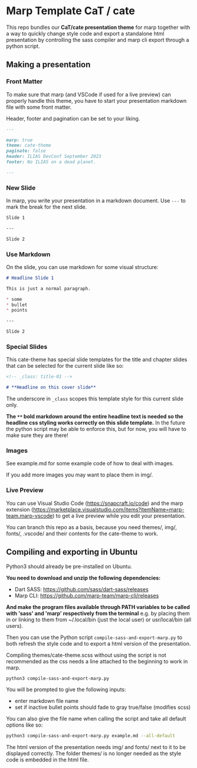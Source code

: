 # Marp Template CaT / cate

This repo bundles our **CaT/cate presentation theme** for marp together with a way to quickly change style code and export a standalone html presentation by controlling the sass compiler and marp cli export through a python script.

## Making a presentation

### Front Matter

To make sure that marp (and VSCode if used for a live preview) can properly handle this theme, you have to start your presentation markdown file with some front matter.

Header, footer and pagination can be set to your liking.

```markdown
---

marp: true
theme: cate-theme
paginate: false
header: ILIAS DevConf September 2023
footer: No ILIAS on a dead planet.

---
```

### New Slide

In marp, you write your presentation in a markdown document. Use `---` to mark the break for the next slide.

```markdown
Slide 1

---

Slide 2
```

### Use Markdown

On the slide, you can use markdown for some visual structure:

```markdown
# Headline Slide 1

This is just a normal paragraph.

* some
* bullet
* points

---

Slide 2
```

### Special Slides

This cate-theme has special slide templates for the title and chapter slides that can be selected for the current slide like so:

```markdown
<!-- _class: title-01 -->

# **Headline on this cover slide**
```

The underscore in `_class` scopes this template style for this current slide only.

**The `**` bold markdown around the entire headline text is needed so the headline css styling works correctly on this slide template.** In the future the python script may be able to enforce this, but for now, you will have to make sure they are there!

### Images

See example.md for some example code of how to deal with images.

If you add more images you may want to place them in img/.

### Live Preview

You can use Visual Studio Code (https://snapcraft.io/code) and the marp extension (https://marketplace.visualstudio.com/items?itemName=marp-team.marp-vscode) to get a live preview while you edit your presentation.

You can branch this repo as a basis, because you need themes/, img/, fonts/, .vscode/ and their contents for the cate-theme to work.

## Compiling and exporting in Ubuntu

Python3 should already be pre-installed on Ubuntu.

**You need to download and unzip the following dependencies:**
* Dart SASS: https://github.com/sass/dart-sass/releases
* Marp CLI: https://github.com/marp-team/marp-cli/releases

**And make the program files available through PATH variables to be called with 'sass' and 'marp' respectively from the terminal** e.g. by placing them in or linking to them from ~/.local/bin (just the local user) or usr/local/bin (all users).

Then you can use the Python script `compile-sass-and-export-marp.py` to both refresh the style code and to export a html version of the presentation.

Compiling themes/cate-theme.scss without using the script is not recommended as the css needs a line attached to the beginning to work in marp.

```bash
python3 compile-sass-and-export-marp.py
```

You will be prompted to give the following inputs:
* enter markdown file name
* set if inactive bullet points should fade to gray true/false (modifies scss)

You can also give the file name when calling the script and take all default options like so:

```bash
python3 compile-sass-and-export-marp.py example.md --all-default
```

The html version of the presentation needs img/ and fonts/ next to it to be displayed correctly. The folder themes/ is no longer needed as the style code is embedded in the html file.